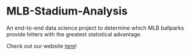 # MLB-Stadium-Analysis
An end-to-end data science project to determine which MLB ballparks provide hitters with the greatest statistical advantage.

Check out our website <font size='2'>[here](https://cpresz.github.io/MLB-Stadium-Analysis/)</font>!
